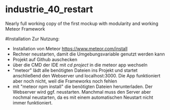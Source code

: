 # industrie_40_restart
Nearly full working copy of the first mockup with modularity and working Meteor Framework

#Installation
Zur Nutzung:
- Installation von Meteor https://www.meteor.com/install
- Rechner neustarten, damit die Umgebungsvariable genutzt werden kann
- Projekt auf Github auschecken
- über die CMD der IDE mit *cd project* in die meteor app wechseln
- "meteor" lädt alle benötigten Dateien ins Projekt und startet anschließend den Webserver und localhost:3000. Die App funktioniert aber noch nicht, weil die Frameworks noch fehlen
- mit "meteor npm install" die benötigten Dateien herunterladen. Der Webserver wird ggf. neustarten. Manchmal muss den Server aber nochmal neustarten, da es mit einem automatischen Neustart nicht immer funktioniert.
